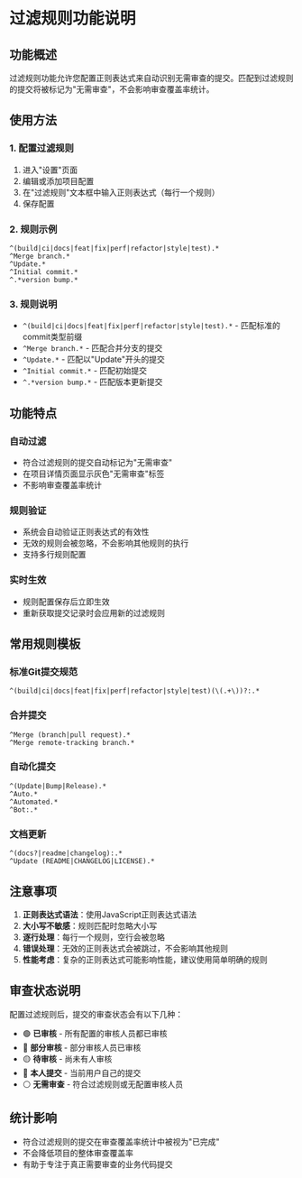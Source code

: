 # 过滤规则功能说明

## 功能概述

过滤规则功能允许您配置正则表达式来自动识别无需审查的提交。匹配到过滤规则的提交将被标记为"无需审查"，不会影响审查覆盖率统计。

## 使用方法

### 1. 配置过滤规则

1. 进入"设置"页面
2. 编辑或添加项目配置
3. 在"过滤规则"文本框中输入正则表达式（每行一个规则）
4. 保存配置

### 2. 规则示例

```
^(build|ci|docs|feat|fix|perf|refactor|style|test).*
^Merge branch.*
^Update.*
^Initial commit.*
^.*version bump.*
```

### 3. 规则说明

- `^(build|ci|docs|feat|fix|perf|refactor|style|test).*` - 匹配标准的commit类型前缀
- `^Merge branch.*` - 匹配合并分支的提交
- `^Update.*` - 匹配以"Update"开头的提交
- `^Initial commit.*` - 匹配初始提交
- `^.*version bump.*` - 匹配版本更新提交

## 功能特点

### 自动过滤
- 符合过滤规则的提交自动标记为"无需审查"
- 在项目详情页面显示灰色"无需审查"标签
- 不影响审查覆盖率统计

### 规则验证
- 系统会自动验证正则表达式的有效性
- 无效的规则会被忽略，不会影响其他规则的执行
- 支持多行规则配置

### 实时生效
- 规则配置保存后立即生效
- 重新获取提交记录时会应用新的过滤规则

## 常用规则模板

### 标准Git提交规范
```
^(build|ci|docs|feat|fix|perf|refactor|style|test)(\(.+\))?:.*
```

### 合并提交
```
^Merge (branch|pull request).*
^Merge remote-tracking branch.*
```

### 自动化提交
```
^(Update|Bump|Release).*
^Auto.*
^Automated.*
^Bot:.*
```

### 文档更新
```
^(docs?|readme|changelog):.*
^Update (README|CHANGELOG|LICENSE).*
```

## 注意事项

1. **正则表达式语法**：使用JavaScript正则表达式语法
2. **大小写不敏感**：规则匹配时忽略大小写
3. **逐行处理**：每行一个规则，空行会被忽略
4. **错误处理**：无效的正则表达式会被跳过，不会影响其他规则
5. **性能考虑**：复杂的正则表达式可能影响性能，建议使用简单明确的规则

## 审查状态说明

配置过滤规则后，提交的审查状态会有以下几种：

- 🟢 **已审核** - 所有配置的审核人员都已审核
- 🔵 **部分审核** - 部分审核人员已审核
- 🟡 **待审核** - 尚未有人审核
- 🔵 **本人提交** - 当前用户自己的提交
- ⚪ **无需审查** - 符合过滤规则或无配置审核人员

## 统计影响

- 符合过滤规则的提交在审查覆盖率统计中被视为"已完成"
- 不会降低项目的整体审查覆盖率
- 有助于专注于真正需要审查的业务代码提交 
